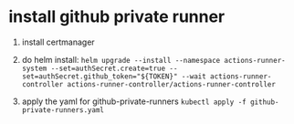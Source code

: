 # install github private runner

1. install certmanager

2. do helm install: ```helm upgrade --install --namespace actions-runner-system --set=authSecret.create=true --set=authSecret.github_token="${TOKEN}" --wait actions-runner-controller actions-runner-controller/actions-runner-controller```

3. apply the yaml for github-private-runners ```kubectl apply -f github-private-runners.yaml```
